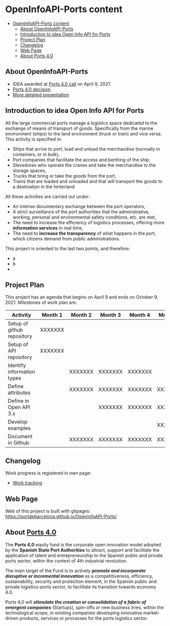 # OpenInfoAPI-Ports content
- [OpenInfoAPI-Ports content](#openinfoapi-ports-content)
  - [About OpenInfoAPI-Ports](#about-openinfoapi-ports)
  - [Introduction to idea Open Info API for Ports](#introduction-to-idea-open-info-api-for-ports)
  - [Project Plan](#project-plan)
  - [Changelog](#changelog)
  - [Web Page](#web-page)
  - [About Ports 4.0](#about-ports-40)
    
## About OpenInfoAPI-Ports
- IDEA awarded at [Ports 4.0 call](https://ports40.es/static/program_idea) on April 9, 2021.
- [Ports 4.0 decision](docs/annexes/IDEAS-RESOLUCION-PROVISIONAL-CONCESION-DE-AYUDAS_signed.pdf)
- [More detailed presentation](docs/Presentation.md)
## Introduction to idea Open Info API for Ports
All the large commercial ports manage a logistics space dedicated to the exchange of means of transport of goods. Specifically from the marine environment (ships) to the land environment (truck or train) and vice versa. This activity is specified in:
- Ships that arrive to port, load and unload the merchandise (normally in containers, or in bulk),
- Port companies that facilitate the access and berthing of the ship,
- Stevedores who operate the cranes and take the merchandise to the storage spaces,
- Trucks that bring or take the goods from the port,
- Trains that are loaded and unloaded and that will transport the goods to a destination in the hinterland

All these activities are carried out under:
- An intense documentary exchange between the port operators,
- A strict surveillance of the port authorities that the administrative, working, personal and environmental safety conditions, etc. are met,
- The need to increase the efficiency of logistics processes, offering more **information services** in real time,
- The need to **increase the transparency** of what happens in the port, which citizens demand from public administrations.

This project is oriented to the last two points, and therefore:
- a
- b
- 

## Project Plan
This project has an agenda that begins on April 9 and ends on October 9, 2021. Milestones of work plan are:

| Activity                   | Month 1 | Month 2 | Month 3 | Month 4 | Month 5 | Month 6 |
| -------------------------- | ------- | ------- | ------- | ------- | ------- | ------- |
| Setup of github repository | XXXXXXX |         |         |         |         |         |
| Setup of API repository    | XXXXXXX |         |         |         |         |         |
| Identify information types |         | XXXXXXX | XXXXXXX | XXXXXXX |         |         |
| Define attributes          |         | XXXXXXX | XXXXXXX | XXXXXXX | XXXXXXX |         |
| Define in Open API 3.x     |         |         | XXXXXXX | XXXXXXX | XXXXXXX |         |
| Develop examples           |         |         |         |         | XXXXXXX | XXXXXXX |
| Document in Github         |         | XXXXXXX | XXXXXXX | XXXXXXX | XXXXXXX | XXXXXXX |

## Changelog
Work progress is registered in own page:
- [Work tracking](docs/changelog.md)

## Web Page
Web of this project is built with gitpages: https://portdebarcelona.github.io/OpenInfoAPI-Ports/

## About [Ports 4.0](https://ports40.es/static/ports_40)

The **Ports 4,0** equity fund is the corporate open innovation model adopted by the **Spanish State Port Authorities** to attract, support and facilitate the application of talent and entrepreneurship to the Spanish public and private ports sector, within the context of 4th industrial revolution.

The main target of the Fund is to actively ***promote and incorporate disruptive or incremental innovation*** as a competitiveness, efficiency, sustainability, security and protection element, in the Spanish public and private logistics-ports sector, to facilitate its transition towards economy 4.0.

Ports 4,0 will ***stimulate the creation or consolidation of a fabric of emergent companies*** (Startups), spin-offs or new business lines, within the technological scope, in existing companies developing innovative market-driven products, services or processes for the ports logistics sector.
